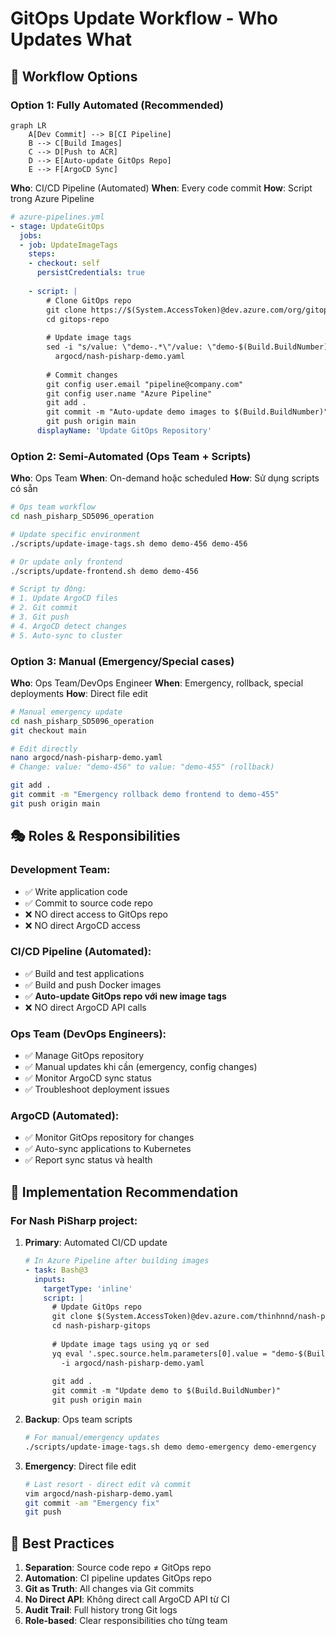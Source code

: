 # GitOps Update Workflow - Who Updates What

## 🎯 Workflow Options

### Option 1: Fully Automated (Recommended)

```mermaid
graph LR
    A[Dev Commit] --> B[CI Pipeline]
    B --> C[Build Images]
    C --> D[Push to ACR]
    D --> E[Auto-update GitOps Repo]
    E --> F[ArgoCD Sync]
```

**Who**: CI/CD Pipeline (Automated)
**When**: Every code commit
**How**: Script trong Azure Pipeline

```yaml
# azure-pipelines.yml
- stage: UpdateGitOps
  jobs:
  - job: UpdateImageTags
    steps:
    - checkout: self
      persistCredentials: true
    
    - script: |
        # Clone GitOps repo
        git clone https://$(System.AccessToken)@dev.azure.com/org/gitops-repo.git
        cd gitops-repo
        
        # Update image tags
        sed -i "s/value: \"demo-.*\"/value: \"demo-$(Build.BuildNumber)\"/" \
          argocd/nash-pisharp-demo.yaml
        
        # Commit changes
        git config user.email "pipeline@company.com"
        git config user.name "Azure Pipeline"
        git add .
        git commit -m "Auto-update demo images to $(Build.BuildNumber)"
        git push origin main
      displayName: 'Update GitOps Repository'
```

### Option 2: Semi-Automated (Ops Team + Scripts)

**Who**: Ops Team
**When**: On-demand hoặc scheduled
**How**: Sử dụng scripts có sẵn

```bash
# Ops team workflow
cd nash_pisharp_SD5096_operation

# Update specific environment
./scripts/update-image-tags.sh demo demo-456 demo-456

# Or update only frontend
./scripts/update-frontend.sh demo demo-456

# Script tự động:
# 1. Update ArgoCD files
# 2. Git commit
# 3. Git push
# 4. ArgoCD detect changes
# 5. Auto-sync to cluster
```

### Option 3: Manual (Emergency/Special cases)

**Who**: Ops Team/DevOps Engineer
**When**: Emergency, rollback, special deployments
**How**: Direct file edit

```bash
# Manual emergency update
cd nash_pisharp_SD5096_operation
git checkout main

# Edit directly
nano argocd/nash-pisharp-demo.yaml
# Change: value: "demo-456" to value: "demo-455" (rollback)

git add .
git commit -m "Emergency rollback demo frontend to demo-455"
git push origin main
```

## 🎭 **Roles & Responsibilities**

### Development Team:
- ✅ Write application code
- ✅ Commit to source code repo
- ❌ NO direct access to GitOps repo
- ❌ NO direct ArgoCD access

### CI/CD Pipeline (Automated):
- ✅ Build and test applications
- ✅ Build and push Docker images
- ✅ **Auto-update GitOps repo với new image tags**
- ❌ NO direct ArgoCD API calls

### Ops Team (DevOps Engineers):
- ✅ Manage GitOps repository
- ✅ Manual updates khi cần (emergency, config changes)
- ✅ Monitor ArgoCD sync status
- ✅ Troubleshoot deployment issues

### ArgoCD (Automated):
- ✅ Monitor GitOps repository for changes
- ✅ Auto-sync applications to Kubernetes
- ✅ Report sync status và health

## 🔧 **Implementation Recommendation**

### For Nash PiSharp project:

1. **Primary**: Automated CI/CD update
   ```yaml
   # In Azure Pipeline after building images
   - task: Bash@3
     inputs:
       targetType: 'inline'
       script: |
         # Update GitOps repo
         git clone $(System.AccessToken)@dev.azure.com/thinhnnd/nash-pisharp-gitops.git
         cd nash-pisharp-gitops
         
         # Update image tags using yq or sed
         yq eval '.spec.source.helm.parameters[0].value = "demo-$(Build.BuildNumber)"' \
           -i argocd/nash-pisharp-demo.yaml
         
         git add .
         git commit -m "Update demo to $(Build.BuildNumber)"
         git push origin main
   ```

2. **Backup**: Ops team scripts
   ```bash
   # For manual/emergency updates
   ./scripts/update-image-tags.sh demo demo-emergency demo-emergency
   ```

3. **Emergency**: Direct file edit
   ```bash
   # Last resort - direct edit và commit
   vim argocd/nash-pisharp-demo.yaml
   git commit -am "Emergency fix"
   git push
   ```

## 🎯 **Best Practices**

1. **Separation**: Source code repo ≠ GitOps repo
2. **Automation**: CI pipeline updates GitOps repo
3. **Git as Truth**: All changes via Git commits
4. **No Direct API**: Không direct call ArgoCD API từ CI
5. **Audit Trail**: Full history trong Git logs
6. **Role-based**: Clear responsibilities cho từng team